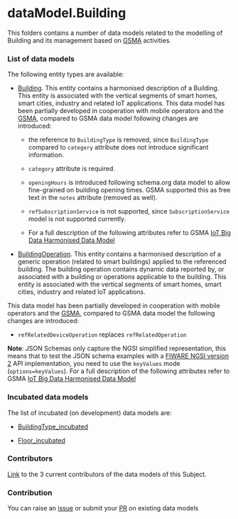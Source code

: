# dataModel.Building
This folders contains a number of data models related to the modelling of Building and its management based on [GSMA](https://www.gsma.com/iot/iot-big-data/) activities.

### List of data models

The following entity types are available:
- [Building](https://github.com/smart-data-models/dataModel.Building/blob/master/Building/README.md). This entity contains a harmonised description of a Building. This entity is associated with the vertical segments of smart homes, smart cities, industry and related IoT applications.
This data model has been partially developed in cooperation with mobile operators and the [GSMA](https://www.gsma.com/iot/iot-big-data/), compared to GSMA data model following changes are introduced:
  -   the reference to `BuildingType` is removed, since `BuildingType` compared to
    `category` attribute does not introduce significant information.

  -   `category` attribute is required.
  -   `openingHours` is introduced following schema.org data model to allow
    fine-grained on building opening times. GSMA supported this as free text in
    the `notes` attribute (removed as well).
  -   `refSubscriptionService` is not supported, since `SubscriptionService` model
    is not supported currently.
  - For a full description of the following attributes refer to GSMA [IoT Big Data Harmonised Data Model](https://github.com/GSMADeveloper/NGSI-LD-Entities)


- [BuildingOperation](https://github.com/smart-data-models/dataModel.Building/blob/master/BuildingOperation/README.md). This entity contains a harmonised description of a generic operation (related to
smart buildings) applied to the referenced building. The building operation
contains dynamic data reported by, or associated with a building or operations
applicable to the building. This entity is associated with the vertical segments
of smart homes, smart cities, industry and related IoT applications.

This data model has been partially developed in cooperation with mobile
operators and the [GSMA](https://www.gsma.com/iot/iot-big-data/), compared to
GSMA data model the following changes are introduced:

-   `refRelatedDeviceOperation` replaces `refRelatedOperation`

  **Note**: JSON Schemas only capture the NGSI simplified representation, this
means that to test the JSON schema examples with a
[FIWARE NGSI version 2](http://fiware.github.io/specifications/ngsiv2/stable)
API implementation, you need to use the `keyValues` mode (`options=keyValues`).
  For a full description of the following attributes refer to GSMA
[IoT Big Data Harmonised Data Model](https://github.com/GSMADeveloper/NGSI-LD-Entities)




### Incubated data models
The list of incubated (on development) data models are:

  - [BuildingType_incubated](https://github.com/smart-data-models/dataModel.Building/tree/master/BuildingType_incubated)

  - [Floor_incubated](https://github.com/smart-data-models/dataModel.Building/tree/master/Floor_incubated)


### Contributors
[Link](https://github.com/smart-data-models/dataModel.Building/blob/master/CONTRIBUTORS.yaml) to the 3 current contributors of the data models of this Subject.


### Contribution
You can raise an [issue](https://github.com/smart-data-models/dataModel.Building/issues) or submit your [PR](https://github.com/smart-data-models/dataModel.Building/pulls) on existing data models


